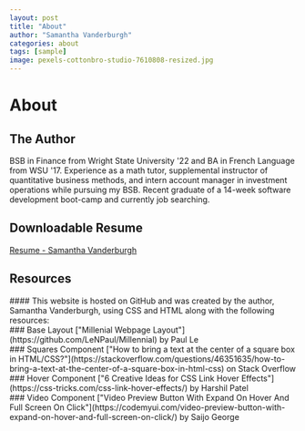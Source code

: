```yaml
---
layout: post
title: "About"
author: "Samantha Vanderburgh"
categories: about
tags: [sample]
image: pexels-cottonbro-studio-7610808-resized.jpg
---
```


# About

## The Author
BSB in Finance from Wright State University '22 and BA in French Language from WSU '17. Experience as a math tutor, supplemental instructor of quantitative business methods, and intern account manager in investment operations while pursuing my BSB. Recent graduate of a 14-week software development boot-camp and currently job searching.
<br>

## Downloadable Resume
<a href="./assets/Resume - Samantha Vanderburgh.pdf" download>Resume - Samantha Vanderburgh</a>

<h2> Resources </h2>
#### This website is hosted on GitHub and was created by the author, Samantha Vanderburgh, using CSS and HTML along with the following resources: <br>
### Base Layout
["Millenial Webpage Layout"](https://github.com/LeNPaul/Millennial) by Paul Le  <br>
### Squares Component
["How to bring a text at the center of a square box in HTML/CSS?"](https://stackoverflow.com/questions/46351635/how-to-bring-a-text-at-the-center-of-a-square-box-in-html-css) on Stack Overflow  <br>
### Hover Component
["6 Creative Ideas for CSS Link Hover Effects"](https://css-tricks.com/css-link-hover-effects/) by Harshil Patel  <br>
### Video Component
["Video Preview Button With Expand On Hover And Full Screen On Click"](https://codemyui.com/video-preview-button-with-expand-on-hover-and-full-screen-on-click/) by Saijo George  <br>
